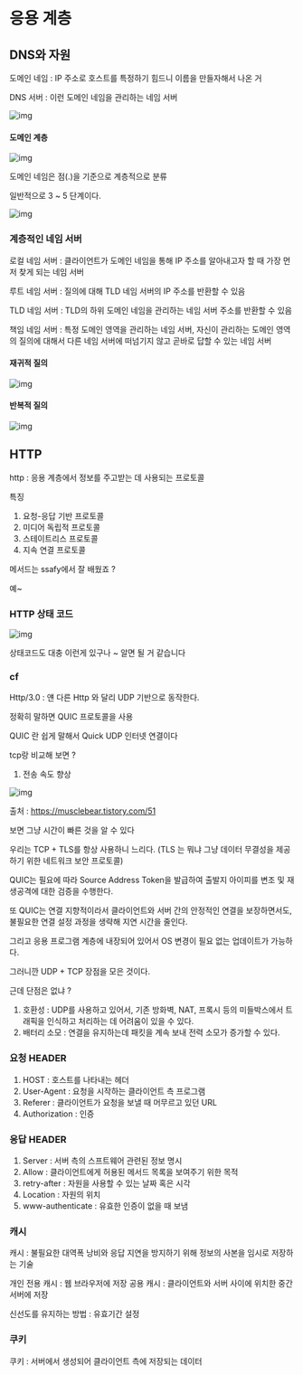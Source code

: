 # 응용 계층

## DNS와 자원

도메인 네임 : IP 주소로 호스트를 특정하기 힘드니 이름을 만들자해서 나온 거

DNS 서버 : 이런 도메인 네임을 관리하는 네임 서버

![img](../img/chap5_도메인예시.png)

#### 도메인 계층

![img](../img/chap5_도메인계층.png)

도메인 네임은 점(.)을 기준으로 계층적으로 분류

일반적으로 3 ~ 5 단계이다.

![img](../img/chap5_도메인예시.png)

### 계층적인 네임 서버

로컬 네임 서버 : 클라이언트가 도메인 네임을 통해 IP 주소를 알아내고자 할 때 가장 먼저 찾게 되는 네임 서버

루트 네임 서버 : 질의에 대해 TLD 네임 서버의 IP 주소를 반환할 수 있음

TLD 네임 서버 : TLD의 하위 도메인 네임을 관리하는 네임 서버 주소를 반환할 수 있음

책임 네임 서버 : 특정 도메인 영역을 관리하는 네임 서버, 자신이 관리하는 도메인 영역의 질의에 대해서 다른 네임 서버에 떠넘기지 않고 곧바로 답할 수 있는 네임 서버

#### 재귀적 질의

![img](../img/chap5_재귀적질의.png)

#### 반복적 질의

![img](../img/chap5_반복적질의.png)

## HTTP

http : 응용 계층에서 정보를 주고받는 데 사용되는 프로토콜

특징

1. 요청-응답 기반 프로토콜
2. 미디어 독립적 프로토콜
3. 스테이트리스 프로토콜
4. 지속 연결 프로토콜

메서드는 ssafy에서 잘 배웠죠 ?

예~

### HTTP 상태 코드

![img](../img/chap5_HTTP상태코드.png)

상태코드도 대충 이런게 있구나 ~ 알면 될 거 같습니다

### cf

Http/3.0 : 얜 다른 Http 와 달리 UDP 기반으로 동작한다.

정확히 말하면 QUIC 프로토콜을 사용

QUIC 란
쉽게 말해서 Quick UDP 인터넷 연결이다

tcp랑 비교해 보면 ?

1. 전송 속도 향상

![img](../img/chap5_QUIC와TCP.png)

출처 : https://musclebear.tistory.com/51

보면 그냥 시간이 빠른 것을 알 수 있다

우리는 TCP + TLS를 항상 사용하니 느리다.
(TLS 는 뭐냐 그냥 데이터 무결성을 제공하기 위한 네트워크 보안 프로토콜)

QUIC는 필요에 따라 Source Address Token을 발급하여 출발지 아이피를 변조 및 재생공격에 대한 검증을 수행한다.

또 QUIC는 연결 지향적이라서 클라이언트와 서버 간의 안정적인 연결을 보장하면서도, 불필요한 연결 설정 과정을 생략해 지연 시간을 줄인다.

그리고 응용 프로그램 계층에 내장되어 있어서 OS 변경이 필요 없는 업데이트가 가능하다.

그러니깐 UDP + TCP 장점을 모은 것이다.

근데 단점은 없냐 ?

1. 호환성 : UDP를 사용하고 있어서, 기존 방화벽, NAT, 프록시 등의 미들박스에서 트래픽을 인식하고 처리하는 데 어려움이 있을 수 있다.
2. 배터리 소모 : 연결을 유지하는데 패킷을 계속 보내 전력 소모가 증가할 수 있다.

### 요청 HEADER

1. HOST : 호스트를 나타내는 헤더
2. User-Agent : 요청을 시작하는 클라이언트 측 프로그램
3. Referer : 클라이언트가 요청을 보낼 때 머무르고 있던 URL
4. Authorization : 인증

### 응답 HEADER

1. Server : 서버 측의 스프트웨어 관련된 정보 명시
2. Allow : 클라이언트에게 허용된 메서드 목록을 보여주기 위한 목적
3. retry-after : 자원을 사용할 수 있는 날짜 혹은 시각
4. Location : 자원의 위치
5. www-authenticate : 유효한 인증이 없을 때 보냄

### 캐시

캐시 : 불필요한 대역폭 낭비와 응답 지연을 방지하기 위해 정보의 사본을 임시로 저장하는 기술

개인 전용 캐시 : 웹 브라우저에 저장
공용 캐시 : 클라이언트와 서버 사이에 위치한 중간 서버에 저장

신선도를 유지하는 방법 : 유효기간 설정

### 쿠키

쿠키 : 서버에서 생성되어 클라이언트 측에 저장되는 데이터
